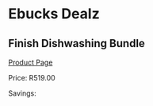 
# Ebucks Dealz
## Finish Dishwashing Bundle
[Product Page](https://www.ebucks.com/web/shop/productSelected.do?prodId=1062621823&catId=909917204)

Price: R519.00

Savings: 


	